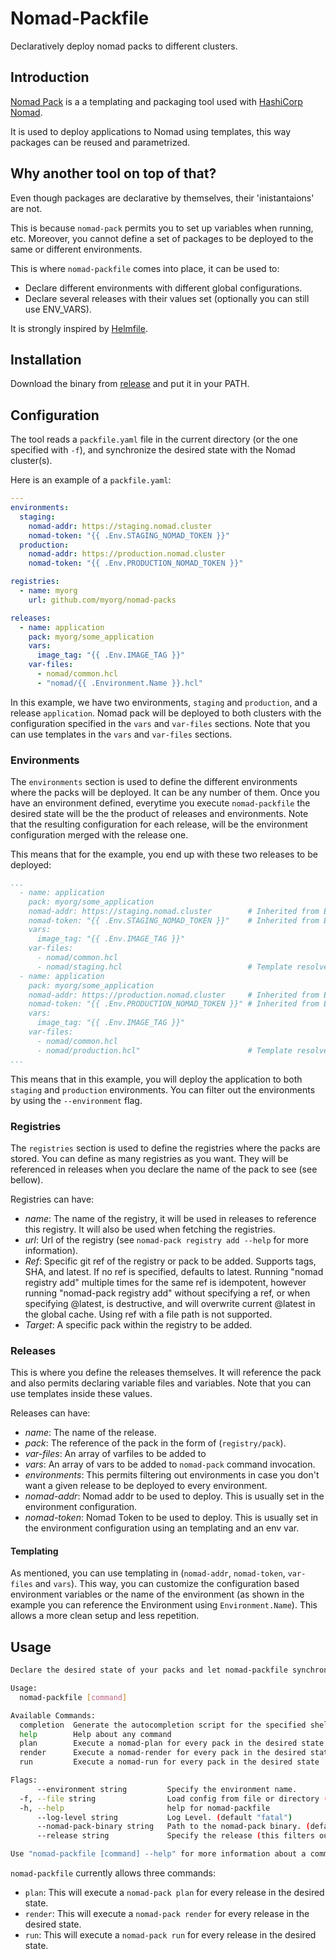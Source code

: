 # Nomad-Packfile
Declaratively deploy nomad packs to different clusters.

## Introduction

[Nomad Pack](https://github.com/hashicorp/nomad-pack) is a a templating and
packaging tool used with [HashiCorp Nomad](https://www.nomadproject.io/).

It is used to deploy applications to Nomad using templates, this way
packages can be reused and parametrized.

## Why another tool on top of that?
Even though packages are declarative by themselves, their 'inistantaions' are not.

This is because `nomad-pack` permits you to set up variables when running, etc. Moreover,
you cannot define a set of packages to be deployed to the same or different environments.

This is where `nomad-packfile` comes into place, it can be used to:

- Declare different environments with different global configurations.
- Declare several releases with their values set (optionally you can still use ENV_VARS).

It is strongly inspired by [Helmfile](https://github.com/helmfile/helmfile).

## Installation

Download the binary from [release](https://github.com/magec/nomad-packfile/releases) and 
put it in your PATH.

## Configuration

The tool reads a `packfile.yaml` file in the current directory (or the one specified with `-f`),
and synchronize the desired state with the Nomad cluster(s).

Here is an example of a `packfile.yaml`:

```yaml
---
environments:
  staging:
    nomad-addr: https://staging.nomad.cluster
    nomad-token: "{{ .Env.STAGING_NOMAD_TOKEN }}"
  production:
    nomad-addr: https://production.nomad.cluster
    nomad-token: "{{ .Env.PRODUCTION_NOMAD_TOKEN }}"

registries:
  - name: myorg
    url: github.com/myorg/nomad-packs

releases:
  - name: application
    pack: myorg/some_application
    vars:
      image_tag: "{{ .Env.IMAGE_TAG }}"
    var-files:
      - nomad/common.hcl
      - "nomad/{{ .Environment.Name }}.hcl"
```

In this example, we have two environments, `staging` and `production`, and a release `application`. Nomad
pack will be deployed to both clusters with the configuration specified in the `vars` and `var-files` sections.
Note that you can use templates in the `vars` and `var-files` sections.

### Environments

The `environments` section is used to define the different environments where the packs will be deployed. It
can be any number of them. Once you have an environment defined, everytime you execute `nomad-packfile` the desired state
will be the the product of releases and environments. Note that the resulting configuration for each release, will be the
environment configuration merged with the release one.

This means that for the example, you end up with these two releases to be deployed:

```yaml
...
  - name: application
    pack: myorg/some_application
    nomad-addr: https://staging.nomad.cluster        # Inherited from Environment config
    nomad-token: "{{ .Env.STAGING_NOMAD_TOKEN }}"    # Inherited from Environment config
    vars:
      image_tag: "{{ .Env.IMAGE_TAG }}"
    var-files:
      - nomad/common.hcl
      - nomad/staging.hcl                            # Template resolved to environment name.
  - name: application
    pack: myorg/some_application
    nomad-addr: https://production.nomad.cluster     # Inherited from Environment config
    nomad-token: "{{ .Env.PRODUCTION_NOMAD_TOKEN }}" # Inherited from Environment config
    vars:
      image_tag: "{{ .Env.IMAGE_TAG }}"
    var-files:
      - nomad/common.hcl
      - nomad/production.hcl"                        # Template resolved to environment name.
...
```

This means that in this example, you will deploy the application to
both `staging` and `production` environments. You can filter out the environments by using the `--environment` flag.

### Registries
The `registries` section is used to define the registries where the packs are stored. You can define as many registries as you want.
They will be referenced in releases when you declare the name of the pack to see (see bellow).

Registries can have:

- *name*: The name of the registry, it will be used in releases to reference this registry. It will also be used when fetching the registries.
- *url*: Url of the registry (see `nomad-pack registry add --help` for more information).
- *Ref*: Specific git ref of the registry or pack to be added. Supports tags,
        SHA, and latest. If no ref is specified, defaults to latest. Running
        "nomad registry add" multiple times for the same ref is idempotent,
        however running "nomad-pack registry add" without specifying a
        ref, or when specifying @latest, is destructive, and will overwrite
        current @latest in the global cache. Using ref with a file path is not
        supported.
- *Target*: A specific pack within the registry to be added.

### Releases
This is where you define the releases themselves. It will reference the pack and also permits declaring variable files and variables. Note
that you can use templates inside these values.

Releases can have:

- *name*: The name of the release.
- *pack*: The reference of the pack in the form of (`registry/pack`).
- *var-files*: An array of varfiles to be added to
- *vars*: An array of vars to be added to `nomad-pack` command invocation.
- *environments*: This permits filtering out environments in case you don't want a given release to be deployed to every environment.
- *nomad-addr*: Nomad addr to be used to deploy. This is usually set in the environment configuration.
- *nomad-token*: Nomad Token to be used to deploy. This is usually set in the environment configuration using an templating and an env var.

#### Templating
As mentioned, you can use templating in (`nomad-addr`, `nomad-token`, `var-files` and `vars`). This way, you can customize the configuration
based environment variables or the name of the environment (as shown in the example you can reference the Environment using `Environment.Name`).
This allows a more clean setup and less repetition.

## Usage
```bash
Declare the desired state of your packs and let nomad-packfile synchronize it with your Nomad cluster.

Usage:
  nomad-packfile [command]

Available Commands:
  completion  Generate the autocompletion script for the specified shell
  help        Help about any command
  plan        Execute a nomad-plan for every pack in the desired state
  render      Execute a nomad-render for every pack in the desired state
  run         Execute a nomad-run for every pack in the desired state

Flags:
      --environment string         Specify the environment name.
  -f, --file string                Load config from file or directory (default "packfile.yaml")
  -h, --help                       help for nomad-packfile
      --log-level string           Log Level. (default "fatal")
      --nomad-pack-binary string   Path to the nomad-pack binary. (default "nomad-pack")
      --release string             Specify the release (this filters out any release apart from the specified one).

Use "nomad-packfile [command] --help" for more information about a command.
```

`nomad-packfile` currently allows three commands:

- `plan`: This will execute a `nomad-pack plan` for every release in the desired state.
- `render`: This will execute a `nomad-pack render` for every release in the desired state.
- `run`: This will execute a `nomad-pack run` for every release in the desired state.

